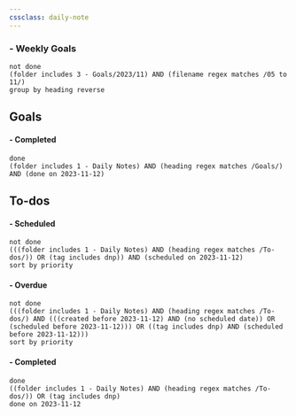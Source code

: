 ```yaml
---
cssclass: daily-note
---
```

### - Weekly Goals
```tasks
not done
(folder includes 3 - Goals/2023/11) AND (filename regex matches /05 to 11/)
group by heading reverse
```
## Goals

#### - Completed
```tasks
done
(folder includes 1 - Daily Notes) AND (heading regex matches /Goals/) AND (done on 2023-11-12)
```
## To-dos


#### - Scheduled
```tasks
not done
(((folder includes 1 - Daily Notes) AND (heading regex matches /To-dos/)) OR (tag includes dnp)) AND (scheduled on 2023-11-12)
sort by priority
```
#### - Overdue
```tasks
not done
(((folder includes 1 - Daily Notes) AND (heading regex matches /To-dos/) AND (((created before 2023-11-12) AND (no scheduled date)) OR (scheduled before 2023-11-12))) OR ((tag includes dnp) AND (scheduled before 2023-11-12)))
sort by priority
```
#### - Completed
```tasks
done
((folder includes 1 - Daily Notes) AND (heading regex matches /To-dos/)) OR (tag includes dnp)
done on 2023-11-12
```

